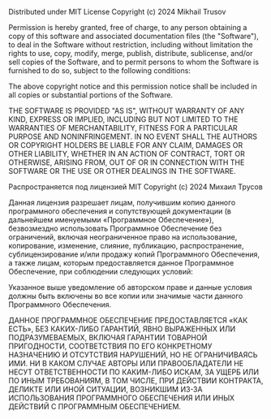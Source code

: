 Distributed under MIT License
Copyright (c) 2024 Mikhail Trusov

Permission is hereby granted, free of charge, to any person obtaining 
a copy of this software and associated documentation files (the "Software"), 
to deal in the Software without restriction, including without limitation 
the rights to use, copy, modify, merge, publish, distribute, sublicense, 
and/or sell copies of the Software, and to permit persons to whom the Software 
is furnished to do so, subject to the following conditions:

The above copyright notice and this permission notice shall be included 
in all copies or substantial portions of the Software.

THE SOFTWARE IS PROVIDED "AS IS", WITHOUT WARRANTY OF ANY KIND, 
EXPRESS OR IMPLIED, INCLUDING BUT NOT LIMITED TO THE WARRANTIES OF 
MERCHANTABILITY, FITNESS FOR A PARTICULAR PURPOSE AND NONINFRINGEMENT. 
IN NO EVENT SHALL THE AUTHORS OR COPYRIGHT HOLDERS BE LIABLE FOR ANY CLAIM,
DAMAGES OR OTHER LIABILITY, WHETHER IN AN ACTION OF CONTRACT, TORT OR 
OTHERWISE, ARISING FROM, OUT OF OR IN CONNECTION WITH THE SOFTWARE OR 
THE USE OR OTHER DEALINGS IN THE SOFTWARE.

Распространяется под лицензией MIT
Copyright (c) 2024 Михаил Трусов

Данная лицензия разрешает лицам, получившим копию данного программного 
обеспечения и сопутствующей документации (в дальнейшем именуемыми «Программное
Обеспечение»), безвозмездно использовать Программное Обеспечение без 
ограничений, включая неограниченное право на использование, копирование, 
изменение, слияние, публикацию, распространение, сублицензирование и/или 
продажу копий Программного Обеспечения, а также лицам, которым предоставляется
данное Программное Обеспечение, при соблюдении следующих условий:

Указанное выше уведомление об авторском праве и данные условия должны быть 
включены во все копии или значимые части данного Программного Обеспечения.

ДАННОЕ ПРОГРАММНОЕ ОБЕСПЕЧЕНИЕ ПРЕДОСТАВЛЯЕТСЯ «КАК ЕСТЬ», 
БЕЗ КАКИХ-ЛИБО ГАРАНТИЙ, ЯВНО ВЫРАЖЕННЫХ ИЛИ ПОДРАЗУМЕВАЕМЫХ, ВКЛЮЧАЯ ГАРАНТИИ
ТОВАРНОЙ ПРИГОДНОСТИ, СООТВЕТСТВИЯ ПО ЕГО КОНКРЕТНОМУ НАЗНАЧЕНИЮ И ОТСУТСТВИЯ 
НАРУШЕНИЙ, НО НЕ ОГРАНИЧИВАЯСЬ ИМИ. НИ В КАКОМ СЛУЧАЕ АВТОРЫ ИЛИ ПРАВООБЛАДАТЕЛИ
НЕ НЕСУТ ОТВЕТСТВЕННОСТИ ПО КАКИМ-ЛИБО ИСКАМ, ЗА УЩЕРБ ИЛИ ПО ИНЫМ ТРЕБОВАНИЯМ, 
В ТОМ ЧИСЛЕ, ПРИ ДЕЙСТВИИ КОНТРАКТА, ДЕЛИКТЕ ИЛИ ИНОЙ СИТУАЦИИ, ВОЗНИКШИМ ИЗ-ЗА 
ИСПОЛЬЗОВАНИЯ ПРОГРАММНОГО ОБЕСПЕЧЕНИЯ ИЛИ ИНЫХ ДЕЙСТВИЙ С ПРОГРАММНЫМ 
ОБЕСПЕЧЕНИЕМ.